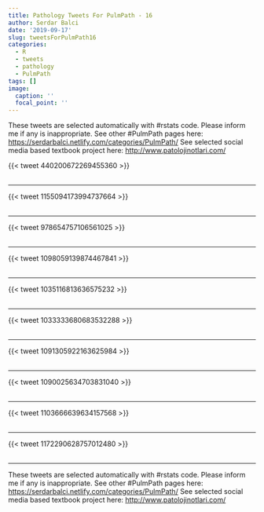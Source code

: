 ```yaml
---
title: Pathology Tweets For PulmPath - 16
author: Serdar Balci
date: '2019-09-17'
slug: tweetsForPulmPath16
categories:
  - R
  - tweets
  - pathology
  - PulmPath
tags: []
image:
  caption: ''
  focal_point: ''
---
```



These tweets are selected automatically with #rstats code. Please inform me if any is inappropriate.
See other #PulmPath pages here: https://serdarbalci.netlify.com/categories/PulmPath/ 
See selected social media based textbook project here: http://www.patolojinotlari.com/

{{< tweet 440200672269455360 >}}
<br>
<br>
<hr>
{{< tweet 1155094173994737664 >}}
<br>
<br>
<hr>
{{< tweet 978654757106561025 >}}
<br>
<br>
<hr>
{{< tweet 1098059139874467841 >}}
<br>
<br>
<hr>
{{< tweet 1035116813636575232 >}}
<br>
<br>
<hr>
{{< tweet 1033333680683532288 >}}
<br>
<br>
<hr>
{{< tweet 1091305922163625984 >}}
<br>
<br>
<hr>
{{< tweet 1090025634703831040 >}}
<br>
<br>
<hr>
{{< tweet 1103666639634157568 >}}
<br>
<br>
<hr>
{{< tweet 1172290628757012480 >}}
<br>
<br>
<hr>


These tweets are selected automatically with #rstats code. Please inform me if any is inappropriate.
See other #PulmPath pages here: https://serdarbalci.netlify.com/categories/PulmPath/ 
See selected social media based textbook project here: http://www.patolojinotlari.com/
